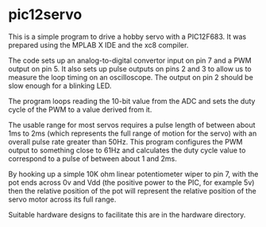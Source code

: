 pic12servo
==========

This is a simple program to drive a hobby servo with a PIC12F683. It was
prepared using the MPLAB X IDE and the xc8 compiler.

The code sets up an analog-to-digital convertor input on pin 7 and
a PWM output on pin 5. It also sets up pulse outputs on pins 2 and 3
to allow us to measure the loop timing on an oscilloscope. The output
on pin 2 should be slow enough for a blinking LED.

The program loops reading the 10-bit value from the ADC and sets the
duty cycle of the PWM to a value derived from it.

The usable range for most servos requires a pulse length of between
about 1ms to 2ms (which represents the full range of motion for the
servo) with an overall pulse rate greater than 50Hz. This program
configures the PWM output to something close to 61Hz and calculates
the duty cycle value to correspond to a pulse of between about 1 and
2ms.

By hooking up a simple 10K ohm linear potentiometer wiper to pin 7,
with the pot ends across 0v and Vdd (the positive power to the PIC,
for example 5v) then the relative position of the pot will represent
the relative position of the servo motor across its full range.

Suitable hardware designs to facilitate this are in the hardware
directory.
